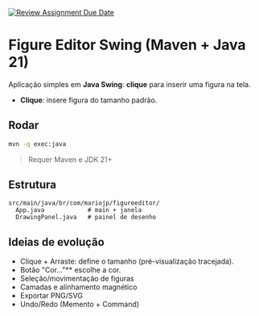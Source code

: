 [![Review Assignment Due Date](https://classroom.github.com/assets/deadline-readme-button-22041afd0340ce965d47ae6ef1cefeee28c7c493a6346c4f15d667ab976d596c.svg)](https://classroom.github.com/a/G-tExiSS)
# Figure Editor Swing (Maven + Java 21)

Aplicação simples em **Java Swing**: **clique** para inserir uma figura na tela.
- **Clique**: insere figura do tamanho padrão.

## Rodar
```bash
mvn -q exec:java
```
> Requer Maven e JDK 21+

## Estrutura
```
src/main/java/br/com/mariojp/figureeditor/
  App.java            # main + janela
  DrawingPanel.java   # painel de desenho

```

## Ideias de evolução
- Clique + Arraste: define o tamanho (pré-visualização tracejada).
- Botão "Cor..."** escolhe a cor.
- Seleção/movimentação de figuras
- Camadas e alinhamento magnético
- Exportar PNG/SVG
- Undo/Redo (Memento + Command)
